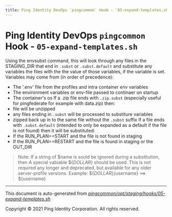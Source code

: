 ```yaml
---
title: Ping Identity DevOps `pingcommon` Hook - `05-expand-templates.sh`
---
```


# Ping Identity DevOps `pingcommon` Hook - `05-expand-templates.sh`
 Using the envsubst command, this will look through any files in the
 STAGING_DIR that end in `.subst` or `.subst.default`
 and substitute any variables the files with the the value of those
 variables, if the variable is set.
 Variables may come from (in order of precedence):
  - The '.env' file from the profiles and intra container env variables
  - The environment variables or env-file passed to continaer on startup
  - The container's os
 If a .zip file ends with `.zip.subst` (especially useful for pingfederate
 for example with data.zip) then:
  - file will be unzipped
  - any files ending in `.subst` will be processed to substiture variables
  - zipped back up in to the same file without the `.subst` suffix
 If a file ends with `.subst.default` (intended to only be expanded as a
 default if the file is not found) then it will be substituted:
  - If the RUN_PLAN==START and the file is not found in staging
  - If the RUN_PLAN==RESTART and the file is found in staging or the OUT_DIR
 >Note: If a string of $name is sould be ignored during a substitution, then
 A special vabiable ${_DOLLAR_} should be used.  This is not required any longer
 and deprecated, but available for any older server-profile versions.
 >Example: ${_DOLLAR_}{username} ==> ${username}

---
This document is auto-generated from _[pingcommon/opt/staging/hooks/05-expand-templates.sh](https://github.com/pingidentity/pingidentity-docker-builds/blob/master/pingcommon/opt/staging/hooks/05-expand-templates.sh)_

Copyright © 2021 Ping Identity Corporation. All rights reserved.
